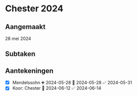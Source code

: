 # Chester 2024
## Aangemaakt 
28 mei 2024
## Subtaken

## Aantekeningen 
- [x] Mendelssohn ➕ 2024-05-28 📅 2024-05-28 ✅ 2024-05-31
- [x] Koor: Chester 📅 2024-06-12 ✅ 2024-06-14